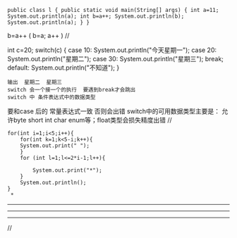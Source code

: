 
`public class l {
public static void main(String[] args) {
	int a=11;
	System.out.println(a);
	int b=a++;
	System.out.println(b);
	System.out.println(a);
}
}`

b=a++
(
b=a;
a++
)
//
	    
int c=20;
	switch(c)
	{
	case 10:
		System.out.println("今天星期一");
	case 20:
		System.out.println("星期二");
	case 30:
		System.out.println("星期三");
		break;
	default:
		System.out.println("不知道");
	}  
		    
	输出  星期二  星期三
	switch 会一个接一个的执行  要遇到break才会跳出
	switch 中 条件表达式中的数据类型
  要和case 后的 常量表达式一致  否则会出错
  switch中的可用数据类型主要是：
  允许byte  short  int char enum等；float类型会损失精度出错
//

	for(int i=1;i<5;i++){
		for(int k=1;k<5-i;k++){
		System.out.print(" ");
		}
		for (int l=1;l<=2*i-1;l++){
			
			System.out.print("*");
		}
		System.out.println();
	}
	 *
  ***
 *****
*******
//

	
	
